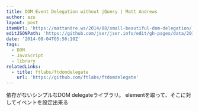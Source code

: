 ```yaml
---
title: DOM Event Delegation without jQuery | Matt Andrews
author: azu
layout: post
itemUrl: 'https://mattandre.ws/2014/08/small-beautiful-dom-delegation/'
editJSONPath: 'https://github.com/jser/jser.info/edit/gh-pages/data/2014/08/index.json'
date: '2014-08-04T05:56:10Z'
tags:
  - DOM
  - JavaScript
  - library
relatedLinks:
  - title: ftlabs/ftdomdelegate
    url: 'https://github.com/ftlabs/ftdomdelegate'
---
```

依存がないシンプルなDOM delegateライブラリ。
elementを取って、そこに対してイベントを設定出来る
